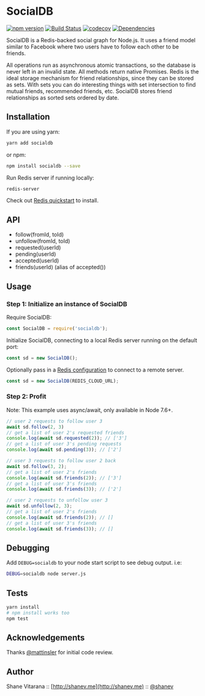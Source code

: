 # SocialDB 

[![npm version](https://badge.fury.io/js/socialdb.svg)](https://badge.fury.io/js/socialdb)
[![Build Status](https://travis-ci.org/shanev/socialdb.svg?branch=master)](https://travis-ci.org/shanev/socialdb)
[![codecov](https://codecov.io/gh/shanev/socialdb/branch/master/graph/badge.svg)](https://codecov.io/gh/shanev/socialdb)
[![Dependencies](https://david-dm.org/shanev/socialdb.svg)](https://david-dm.org/shanev/socialdb)

SocialDB is a Redis-backed social graph for Node.js. It uses a friend model similar to Facebook where two users have to follow each other to be friends. 

All operations run as asynchronous atomic transactions, so the database is never left in an invalid state. All methods return native Promises. Redis is the ideal storage mechanism for friend relationships, since they can be stored as sets. With sets you can do interesting things with set intersection to find mutual friends, recommended friends, etc. SocialDB stores friend relationships as sorted sets ordered by date.

## Installation

If you are using yarn:

```sh
yarn add socialdb
```

or npm:

```sh
npm install socialdb --save
```

Run Redis server if running locally:
```sh
redis-server
```
Check out [Redis quickstart](https://redis.io/topics/quickstart) to install.

## API
* follow(fromId, toId)
* unfollow(fromId, toId)
* requested(userId)
* pending(userId)
* accepted(userId)
* friends(userId) (alias of accepted())

## Usage

### Step 1: Initialize an instance of SocialDB

Require SocialDB:
```js
const SocialDB = require('socialdb');
```

Initialize SocialDB, connecting to a local Redis server running on the default port:
```js
const sd = new SocialDB();
```

Optionally pass in a [Redis configuration](https://github.com/NodeRedis/node_redis#rediscreateclient) to connect to a remote server.
```js
const sd = new SocialDB(REDIS_CLOUD_URL);
```

### Step 2: Profit

Note: This example uses async/await, only available in Node 7.6+.

```javascript
// user 2 requests to follow user 3
await sd.follow(2, 3)
// get a list of user 2's requested friends
console.log(await sd.requested(2)); // ['3']
// get a list of user 3's pending requests
console.log(await sd.pending(3)); // ['2']

// user 3 requests to follow user 2 back
await sd.follow(3, 2);
// get a list of user 2's friends
console.log(await sd.friends(2)); // ['3']
// get a list of user 3's friends
console.log(await sd.friends(3)); // ['2']

// user 2 requests to unfollow user 3
await sd.unfollow(2, 3);
// get a list of user 2's friends
console.log(await sd.friends(2)); // []
// get a list of user 3's friends
console.log(await sd.friends(3)); // []
```

## Debugging

Add `DEBUG=socialdb` to your node start script to see debug output. i.e:

```sh
DEBUG=socialdb node server.js
```

## Tests

```sh
yarn install
# npm install works too
npm test
```

## Acknowledgements

Thanks [@mattinsler](https://github.com/mattinsler) for initial code review.

## Author

Shane Vitarana :: [http://shanev.me](http://shanev.me) :: [@shanev](https://twitter.com/shanev)
